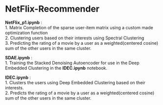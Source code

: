 # NetFlix-Recommender
**NetFlix_p1.ipynb** :  <br />
    1. Matrix Completion of the sparse user-item matrix using a custom made optimization function<br />
    2. Clustering users based on their interests using Spectral Clustering <br />
    3. Predicting the rating of a movie by a user as a weighted(centered cosine) sum of the other users in the same cluster.<br />

**SDAE.ipynb**  :<br />
    1. Training the Stacked Denoising Autoencoder for use in the Deep Embedded Clustering in the **IDEC.ipynb** notebook. <br />

**IDEC.ipynb**  :<br />
    1. Clusters the users using Deep Embedded Clustering based on their interests.<br />
    2. Predicts the rating of a movie by a user as a weighted(centered cosine) sum of the other users in the same cluster.<br />
